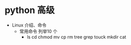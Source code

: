# python 高级
- Linux 介绍、命令
    - 常用命令 列举10 个
        - ls cd chmod mv cp rm tree grep touck mkdir cat 
